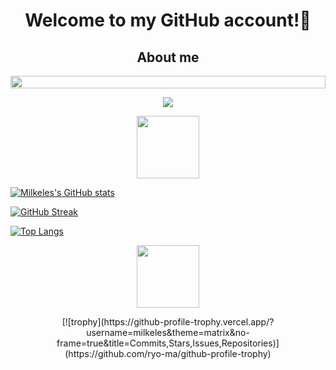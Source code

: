 <div align="center">
  <h1> Welcome to my GitHub account!👋 </h1>
</div>

<div align="center">
  <h2> About me </h2>
</div>

<!--📏LINE-->
<img src="https://i.imgur.com/dBaSKWF.gif" height="20" width="100%">

<!--📊💬STATTITLE / 🌐WEBSITE: https://textanim.com/ -->
<p align="center">
<img src="https://i.imgur.com/YCw47Dm.gif">

<!--🖼️OCTOCAT-->
<p align="center">
<img src="https://i.giphy.com/media/V4NSR1NG2p0KeJJyr5/giphy.webp"  width="100px" height="100px"></p>

<!--📊STATSGRAPH / 🌐WEBSITE: https://github.com/anuraghazra/github-readme-stats -->
[![Milkeles's GitHub stats](https://github-readme-stats.vercel.app/api?username=milkeles&show_icons=true&border_color=92B304&theme=merko)](https://github.com/anuraghazra/github-readme-stats)

<!--📊STREAKSTATSGRAPH / 🌐WEBSITE: https://github.com/denvercoder1/github-readme-streak-stats -->
[![GitHub Streak](https://streak-stats.demolab.com/?user=milkeles&border=92B304&theme=merko)](https://git.io/streak-stats)

<!--📙LANGUAGES / 🌐WEBSITE: https://github.com/anuraghazra/github-readme-stats -->
[![Top Langs](https://github-readme-stats.vercel.app/api/top-langs/?username=milkeles&layout=compact&show_icons=true&border_color=92B304&theme=merko)](https://github.com/anuraghazra/github-readme-stats)

<!--🏆TROPHYGIF-->
<p align="center">
<img src="https://media.tenor.com/0ENB5HuTH0gAAAAi/trophy-beker.gif"  width="100px" height="100px"></p>



<!--🏆TROPHY / 🌐WEBSITE: https://github.com/ryo-ma/github-profile-trophy -->
<div align="center">
  [![trophy](https://github-profile-trophy.vercel.app/?username=milkeles&theme=matrix&no-frame=true&title=Commits,Stars,Issues,Repositories)](https://github.com/ryo-ma/github-profile-trophy)
</div>

